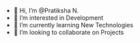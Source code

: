 - 👋 Hi, I’m @Pratiksha N.
- 👀 I’m interested in Development
- 🌱 I’m currently learning New Technologies
- 💞️ I’m looking to collaborate on Projects


<!---
PratsN/PratsN is a ✨ special ✨ repository because its `README.md` (this file) appears on your GitHub profile.
You can click the Preview link to take a look at your changes.
--->
